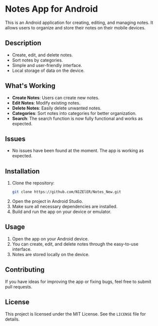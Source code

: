 # Notes App for Android

This is an Android application for creating, editing, and managing notes. It allows users to organize and store their notes on their mobile devices.

## Description

- Create, edit, and delete notes.
- Sort notes by categories.
- Simple and user-friendly interface.
- Local storage of data on the device.

## What's Working

- **Create Notes**: Users can create new notes.
- **Edit Notes**: Modify existing notes.
- **Delete Notes**: Easily delete unwanted notes.
- **Categories**: Sort notes into categories for better organization.
- **Search**: The search function is now fully functional and works as expected.

## Issues

- No issues have been found at the moment. The app is working as expected.

## Installation

1. Clone the repository:
    ```bash
    git clone https://github.com/N1ZElER/Notes_New.git
    ```
2. Open the project in Android Studio.
3. Make sure all necessary dependencies are installed.
4. Build and run the app on your device or emulator.

## Usage

1. Open the app on your Android device.
2. You can create, edit, and delete notes through the easy-to-use interface.
3. Notes are stored locally on the device.

## Contributing

If you have ideas for improving the app or fixing bugs, feel free to submit pull requests.

## License

This project is licensed under the MIT License. See the `LICENSE` file for details.
